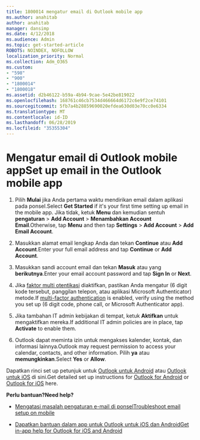 ```yaml
---
title: 1800014 mengatur email di Outlook mobile app
ms.author: anahitab
author: anahitab
manager: dansimp
ms.date: 4/12/2018
ms.audience: Admin
ms.topic: get-started-article
ROBOTS: NOINDEX, NOFOLLOW
localization_priority: Normal
ms.collection: Adm_O365
ms.custom:
- "598"
- "900"
- "1800014"
- "1800018"
ms.assetid: d2b46122-b59a-4b94-9cae-5e42be819022
ms.openlocfilehash: 168761c46cb7534d466664d6172c6e9f2ce74101
ms.sourcegitcommit: 5fb7a4b28859690020efdea630d03e70cc0e6334
ms.translationtype: MT
ms.contentlocale: id-ID
ms.lasthandoff: 06/28/2019
ms.locfileid: "35355304"
---
```

# <a name="set-up-email-in-the-outlook-mobile-app"></a><span data-ttu-id="7d3e0-102">Mengatur email di Outlook mobile app</span><span class="sxs-lookup"><span data-stu-id="7d3e0-102">Set up email in the Outlook mobile app</span></span>

1. <span data-ttu-id="7d3e0-103">Pilih **Mulai** jika Anda pertama waktu mendirikan email dalam aplikasi pada ponsel.</span><span class="sxs-lookup"><span data-stu-id="7d3e0-103">Select **Get Started** if it's your first time setting up email in the mobile app.</span></span> <span data-ttu-id="7d3e0-104">Jika tidak, ketuk **Menu** dan kemudian sentuh **pengaturan** \> **Add Account** \> **Menambahkan Account Email**.</span><span class="sxs-lookup"><span data-stu-id="7d3e0-104">Otherwise, tap **Menu** and then tap **Settings** \> **Add Account** \> **Add Email Account**.</span></span>

2. <span data-ttu-id="7d3e0-105">Masukkan alamat email lengkap Anda dan tekan **Continue** atau **Add Account**.</span><span class="sxs-lookup"><span data-stu-id="7d3e0-105">Enter your full email address and tap **Continue** or **Add Account**.</span></span>

3. <span data-ttu-id="7d3e0-106">Masukkan sandi account email dan tekan **Masuk** atau yang **berikutnya**.</span><span class="sxs-lookup"><span data-stu-id="7d3e0-106">Enter your email account password and tap **Sign In** or **Next**.</span></span>

4. <span data-ttu-id="7d3e0-107">Jika [faktor multi otentikasi](https://support.office.com/article/8f0454b2-f51a-4d9c-bcde-2c48e41621c6.aspx) diaktifkan, pastikan Anda mengatur (6 digit kode tersebut, panggilan telepon, atau aplikasi Microsoft Authenticator) metode.</span><span class="sxs-lookup"><span data-stu-id="7d3e0-107">If [multi-factor authentication](https://support.office.com/article/8f0454b2-f51a-4d9c-bcde-2c48e41621c6.aspx) is enabled, verify using the method you set up (6 digit code, phone call, or Microsoft Authenticator app).</span></span>

5. <span data-ttu-id="7d3e0-108">Jika tambahan IT admin kebijakan di tempat, ketuk **Aktifkan** untuk mengaktifkan mereka.</span><span class="sxs-lookup"><span data-stu-id="7d3e0-108">If additional IT admin policies are in place, tap **Activate** to enable them.</span></span>

6. <span data-ttu-id="7d3e0-109">Outlook dapat meminta izin untuk mengakses kalender, kontak, dan informasi lainnya.</span><span class="sxs-lookup"><span data-stu-id="7d3e0-109">Outlook may request permission to access your calendar, contacts, and other information.</span></span> <span data-ttu-id="7d3e0-110">Pilih **ya** atau **memungkinkan**.</span><span class="sxs-lookup"><span data-stu-id="7d3e0-110">Select **Yes** or **Allow**.</span></span>

<span data-ttu-id="7d3e0-111">Dapatkan rinci set up petunjuk untuk [Outlook untuk Android](https://support.office.com/article/886db551-8dfa-4fd5-b835-f8e532091872.aspx) atau [Outlook untuk iOS](https://support.office.com/article/b2de2161-cc1d-49ef-9ef9-81acd1c8e234.aspx) di sini.</span><span class="sxs-lookup"><span data-stu-id="7d3e0-111">Get detailed set up instructions for [Outlook for Android](https://support.office.com/article/886db551-8dfa-4fd5-b835-f8e532091872.aspx) or [Outlook for iOS](https://support.office.com/article/b2de2161-cc1d-49ef-9ef9-81acd1c8e234.aspx) here.</span></span>
  
 <span data-ttu-id="7d3e0-112">**Perlu bantuan?**</span><span class="sxs-lookup"><span data-stu-id="7d3e0-112">**Need help?**</span></span>
  
- [<span data-ttu-id="7d3e0-113">Mengatasi masalah pengaturan e-mail di ponsel</span><span class="sxs-lookup"><span data-stu-id="7d3e0-113">Troubleshoot email setup on mobile</span></span>](https://support.office.com/article/a264ef01-9c88-48fb-9285-7017e4f31f02.aspx)

- [<span data-ttu-id="7d3e0-114">Dapatkan bantuan dalam app untuk Outlook untuk iOS dan Android</span><span class="sxs-lookup"><span data-stu-id="7d3e0-114">Get in-app help for Outlook for iOS and Android</span></span>](https://support.office.com/article/218a22d1-9fa5-4889-b689-de1c63493243.aspx#ID0EAABAAA=Contact_Support)
